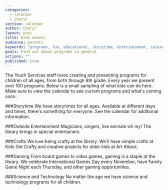 ```yaml
---
categories: 
  - calendar
  - cheryl
section: calendar
author: Cheryl
layout: post
title: Kids events
audience: parents
keywords: "programs, fun, educational, storytime, entertainment, calendar"
goals: Find out about programs in general
actions: ""
published: true
---
```


The Youth Services staff loves creating and presenting programs for children of all ages, from birth through 8th grade. Every year we present over 100 programs. Below is a small sampling of what kids can do here. Make sure to view the calendar to see current programs and what's coming soon.

###Storytime
We have storytimes for all ages. Available at different days and times, there's something for everyone. See the calendar for additional information.

###Outside Entertainment
Magicians, singers, live animals-oh my! The library brings in special entertainers  

###Crafts
We love being crafty at the library. We'll have simple crafts at Kids Get Crafty and creative projects for older kids at Art Attack. 

###Gaming
From board games to video games, gaming is a staple at the library. We celebrate International Games Day every November, have Family Game Night each Thursday, and other gaming opportunities. 

###Science and Technology
No matter the age we have science and technology programs for all children.

